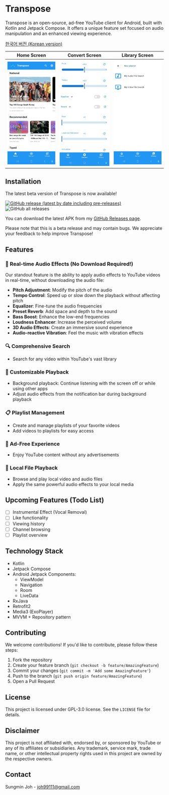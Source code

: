 # Transpose

Transpose is an open-source, ad-free YouTube client for Android, built with Kotlin and Jetpack Compose. It offers a unique feature set focused on audio manipulation and an enhanced viewing experience.

[한국어 버전 (Korean version)](README_KO.md)




| Home Screen | Convert Screen | Library Screen |
|:-----------:|:--------------:|:--------------:|
| <img src="assets/home_screen.jpeg" alt="Home Screen" width="100%"> | <img src="assets/convert_screen.jpeg" alt="Convert Screen" width="100%"> | <img src="assets/library_screen.jpeg" alt="Library Screen" width="100%"> |


## Installation

The latest beta version of Transpose is now available!

[![GitHub release (latest by date including pre-releases)](https://img.shields.io/github/v/release/joh9911/Transpose?include_prereleases)](https://github.com/joh9911/Transpose/releases/latest) ![GitHub all releases](https://img.shields.io/github/downloads/joh9911/Transpose/total)

You can download the latest APK from my [GitHub Releases page](https://github.com/joh9911/Transpose/releases/tag/v0.1.0-beta).

Please note that this is a beta release and may contain bugs. We appreciate your feedback to help improve Transpose!

## Features

### 🎵 Real-time Audio Effects (No Download Required!)
Our standout feature is the ability to apply audio effects to YouTube videos in real-time, without downloading the audio file:
- **Pitch Adjustment**: Modify the pitch of the audio
- **Tempo Control**: Speed up or slow down the playback without affecting pitch
- **Equalizer**: Fine-tune the audio frequencies
- **Preset Reverb**: Add space and depth to the sound
- **Bass Boost**: Enhance the low-end frequencies
- **Loudness Enhancer**: Increase the perceived volume
- **3D Audio Effects**: Create an immersive sound experience
- **Audio-reactive Vibration**: Feel the music with vibration effects

### 🔍 Comprehensive Search
- Search for any video within YouTube's vast library

### 🎨 Customizable Playback
- Background playback: Continue listening with the screen off or while using other apps
- Adjust audio effects from the notification bar during background playback

### 📋 Playlist Management
- Create and manage playlists of your favorite videos
- Add videos to playlists for easy access

### 🚫 Ad-Free Experience
- Enjoy YouTube content without any advertisements

### 💾 Local File Playback
- Browse and play local video and audio files
- Apply the same powerful audio effects to your local media



## Upcoming Features (Todo List)

- [ ] Instrumental Effect (Vocal Removal)
- [ ] Like functionality
- [ ] Viewing history
- [ ] Channel browsing
- [ ] Playlist overview

## Technology Stack

- Kotlin
- Jetpack Compose
- Android Jetpack Components:
  - ViewModel
  - Navigation
  - Room
  - LiveData
- RxJava
- Retrofit2
- Media3 (ExoPlayer)
- MVVM + Repository pattern

## Contributing

We welcome contributions! If you'd like to contribute, please follow these steps:

1. Fork the repository
2. Create your feature branch (`git checkout -b feature/AmazingFeature`)
3. Commit your changes (`git commit -m 'Add some AmazingFeature'`)
4. Push to the branch (`git push origin feature/AmazingFeature`)
5. Open a Pull Request

## License

This project is licensed under GPL-3.0 license. See the `LICENSE` file for details.

## Disclaimer

This project is not affiliated with, endorsed by, or sponsored by YouTube or any of its affiliates or subsidiaries. Any trademark, service mark, trade name, or other intellectual property rights used in this project are owned by the respective owners.

## Contact

Sungmin Joh - joh99111@gmail.com
